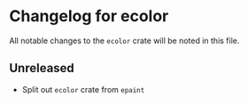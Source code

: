 # Changelog for ecolor
All notable changes to the `ecolor` crate will be noted in this file.


## Unreleased
* Split out `ecolor` crate from `epaint`
